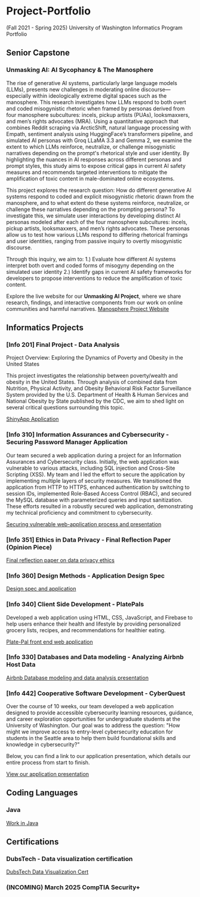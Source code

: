 # Project-Portfolio
(Fall 2021 - Spring 2025) University of Washington Informatics Program Portfolio 

## Senior Capstone
### Unmasking AI: AI Sycophancy & The Manosphere  
The rise of generative AI systems, particularly large language models (LLMs), presents new challenges in moderating online discourse—especially within ideologically extreme digital spaces such as the manosphere. This research investigates how LLMs respond to both overt and coded misogynistic rhetoric when framed by personas derived from four manosphere subcultures: incels, pickup artists (PUAs), looksmaxxers, and men’s rights advocates (MRA). Using a quantitative approach that combines Reddit scraping via ArcticShift, natural language processing with Empath, sentiment analysis using HuggingFace’s transformers pipeline, and simulated AI personas with Groq LLaMA 3.3 and Gemma 2, we examine the extent to which LLMs reinforce, neutralize, or challenge misogynistic narratives depending on the prompt's rhetorical style and user identity. By highlighting the nuances in AI responses across different personas and prompt styles, this study aims to expose critical gaps in current AI safety measures and recommends targeted interventions to mitigate the amplification of toxic content in male-dominated online ecosystems.

This project explores the research question: How do different generative AI systems respond to coded and explicit misogynistic rhetoric drawn from the manosphere, and to what extent do these systems reinforce, neutralize, or challenge these narratives depending on the prompting persona? To investigate this, we simulate user interactions by developing distinct AI personas modeled after each of the four manosphere subcultures: incels, pickup artists, looksmaxxers, and men’s rights advocates. These personas allow us to test how various LLMs respond to differing rhetorical framings and user identities, ranging from passive inquiry to overtly misogynistic discourse.

Through this inquiry, we aim to:
1.) Evaluate how different AI systems interpret both overt and coded forms of misogyny depending on the simulated user identity
2.) Identify gaps in current AI safety frameworks for developers to propose interventions to reduce the amplification of toxic content.


Explore the live website for our **Unmasking AI Project**, where we share research, findings, and interactive components from our work on online communities and harmful narratives. 
[Manosphere Project Website](https://bdietm.wixstudio.com/manosphere)

## Informatics Projects

### [Info 201] Final Project - Data Analysis
Project Overview: Exploring the Dynamics of Poverty and Obesity in the United States

This project investigates the relationship between poverty/wealth and obesity in the United States. Through analysis of combined data from Nutrition, Physical Activity, and Obesity Behavioral Risk Factor Surveillance System provided by the U.S. Department of Health & Human Services and National Obesity by State published by the CDC, we aim to shed light on several critical questions surrounding this topic.

[ShinyApp Application](https://brookedietmeier-info201-final-project.shinyapps.io/final-project-gracedao/)

### [Info 310] Information Assurances and Cybersecurity - Securing Password Manager Application
Our team secured a web application during a project for an Information Assurances and Cybersecurity class. Initially, the web application was vulnerable to various attacks, including SQL injection and Cross-Site Scripting (XSS). My team and I led the effort to secure the application by implementing multiple layers of security measures. We transitioned the application from HTTP to HTTPS, enhanced authentication by switching to session IDs, implemented Role-Based Access Control (RBAC), and secured the MySQL database with parameterized queries and input sanitization. These efforts resulted in a robustly secured web application, demonstrating my technical proficiency and commitment to cybersecurity. 

[Securing vulnerable web-application process and presentation](https://1drv.ms/p/c/de8329897eb02af3/EfMqsH6JKYMggN5CBQAAAAABE0DAzW27T7czcAu02WW4Cw)

### [Info 351] Ethics in Data Privacy - Final Reflection Paper (Opinion Piece) 

[Final reflection paper on data privacy ethics](https://github.com/brookedietmeier/project-portfolio/blob/main/Info%20351%20-%20Final%20Reflection%20.pdf)

### [Info 360] Design Methods - Application Design Spec

[Design spec and application](https://github.com/brookedietmeier/project-portfolio/blob/main/Info%20360%20(Group%2019)%20-%20Design%20Specification%20%20(1).pdf)

### [Info 340] Client Side Development - PlatePals 
Developed a web application using HTML, CSS, JavaScript, and Firebase to help users enhance their health and lifestyle by providing personalized grocery lists, recipes, and recommendations for healthier eating.

[Plate-Pal front end web application](https://info340-plate-pal.web.app/)

### [Info 330] Databases and Data modeling - Analyzing Airbnb Host Data 

[Airbnb Database modeling and data analysis presentation](https://www.canva.com/design/DAGYA7aR7Jk/7XWF8RtD21UfT14Jb9QOCA/edit?utm_content=DAGYA7aR7Jk&utm_campaign=designshare&utm_medium=link2&utm_source=sharebutton)

### [Info 442] Cooperative Software Development - CyberQuest
Over the course of 10 weeks, our team developed a web application designed to provide accessible cybersecurity learning resources, guidance, and career exploration opportunities for undergraduate students at the University of Washington. Our goal was to address the question: "How might we improve access to entry-level cybersecurity education for students in the Seattle area to help them build foundational skills and knowledge in cybersecurity?" 

Below, you can find a link to our application presentation, which details our entire process from start to finish.

[View our application presentation](https://www.canva.com/design/DAGWSwOzEMs/mbjm5oYTfPOgcoE_xlbvhw/view?utm_content=DAGWSwOzEMs&utm_campaign=designshare&utm_medium=link2&utm_source=uniquelinks&utlId=hde876cc409)



## Coding Languages 

### Java

[Work in Java](https://github.com/brookedietmeier/project-portfolio#:~:text=Java%2DCoding%20%40%2013c7cda)

## Certifications 

### DubsTech - Data visualization certification 

[DubsTech Data Visualization Cert](https://github.com/brookedietmeier/project-portfolio#:~:text=DubsTech%2DData%2DVisualization%2DCertification)

### **(INCOMING) March 2025** CompTIA Security+ 
